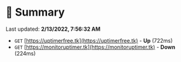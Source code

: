 # 📖 Summary
Last updated: **2/13/2022, 7:56:32 AM**

- `GET` [https://uptimerfree.tk](https://uptimerfree.tk) - **Up** (722ms)
- `GET` [https://monitoruptimer.tk](https://monitoruptimer.tk) - **Down** (224ms)
